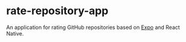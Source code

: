 # rate-repository-app

An application for rating GitHub repositories based on [Expo](https://expo.dev) and React Native.